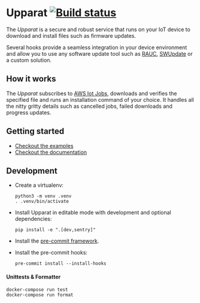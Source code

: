 # Upparat [![Build status](https://badge.buildkite.com/6bea55b122e71fbed1753df01ba0c9df0c0f0cfe111d2589fb.svg)](https://buildkite.com/caru/upparat)

The _Upparat_ is a secure and robust service that runs on your
IoT device to download and install files such as firmware updates.

Several hooks provide a seamless integration in your device environment and allow you
to use any software update tool such as [RAUC](https://github.com/rauc/rauc),
[SWUpdate](https://github.com/sbabic/swupdate) or a custom solution.


## How it works

The _Upparat_ subscribes to [AWS Iot Jobs](https://docs.aws.amazon.com/en_pv/iot/latest/developerguide/iot-jobs.html),
downloads and verifies the specified file and runs an installation command of your
choice. It handles all the nitty gritty details such as cancelled jobs,
failed downloads and progress updates.

## Getting started

- [Checkout the examples](./misc/examples/README.md)
- [Checkout the documentation](./docs/README.md)

## Development

- Create a virtualenv:

  ```
  python3 -m venv .venv
  . .venv/bin/activate
  ```

- Install Upparat in editable mode with development and optional dependencies:

  ```
  pip install -e ".[dev,sentry]"
  ```

- Install the [pre-commit framework](https://pre-commit.com/#install).

- Install the pre-commit hooks:
  ```
  pre-commit install --install-hooks
  ```

#### Unittests & Formatter

```bash
docker-compose run test
docker-compose run format
```
